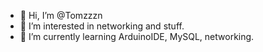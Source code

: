 - 👋 Hi, I’m @Tomzzzn
- 👀 I’m interested in networking and stuff.
- 🌱 I’m currently learning ArduinoIDE, MySQL, networking.

<!---
Tomzzzn/Tomzzzn is a ✨ special ✨ repository because its `README.md` (this file) appears on your GitHub profile.
You can click the Preview link to take a look at your changes.
--->
